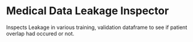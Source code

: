 # Medical Data Leakage Inspector
Inspects Leakage in various training, validation dataframe to see if patient overlap had occured or not.
